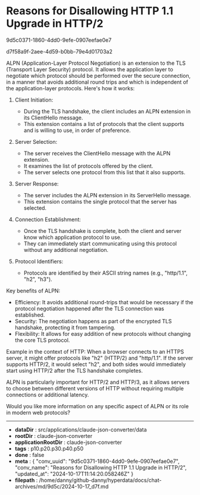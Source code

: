 # Reasons for Disallowing HTTP 1.1 Upgrade in HTTP/2

9d5c0371-1860-4dd0-9efe-0907eefae0e7

d7f58a9f-2aee-4d59-b0bb-79e4d01703a2

 ALPN (Application-Layer Protocol Negotiation) is an extension to the TLS (Transport Layer Security) protocol. It allows the application layer to negotiate which protocol should be performed over the secure connection, in a manner that avoids additional round trips and which is independent of the application-layer protocols. Here's how it works:

1. Client Initiation:
   - During the TLS handshake, the client includes an ALPN extension in its ClientHello message.
   - This extension contains a list of protocols that the client supports and is willing to use, in order of preference.

2. Server Selection:
   - The server receives the ClientHello message with the ALPN extension.
   - It examines the list of protocols offered by the client.
   - The server selects one protocol from this list that it also supports.

3. Server Response:
   - The server includes the ALPN extension in its ServerHello message.
   - This extension contains the single protocol that the server has selected.

4. Connection Establishment:
   - Once the TLS handshake is complete, both the client and server know which application protocol to use.
   - They can immediately start communicating using this protocol without any additional negotiation.

5. Protocol Identifiers:
   - Protocols are identified by their ASCII string names (e.g., "http/1.1", "h2", "h3").

Key benefits of ALPN:
- Efficiency: It avoids additional round-trips that would be necessary if the protocol negotiation happened after the TLS connection was established.
- Security: The negotiation happens as part of the encrypted TLS handshake, protecting it from tampering.
- Flexibility: It allows for easy addition of new protocols without changing the core TLS protocol.

Example in the context of HTTP:
When a browser connects to an HTTPS server, it might offer protocols like "h2" (HTTP/2) and "http/1.1". If the server supports HTTP/2, it would select "h2", and both sides would immediately start using HTTP/2 after the TLS handshake completes.

ALPN is particularly important for HTTP/2 and HTTP/3, as it allows servers to choose between different versions of HTTP without requiring multiple connections or additional latency.

Would you like more information on any specific aspect of ALPN or its role in modern web protocols?

---

* **dataDir** : src/applications/claude-json-converter/data
* **rootDir** : claude-json-converter
* **applicationRootDir** : claude-json-converter
* **tags** : p10.p20.p30.p40.p50
* **done** : false
* **meta** : {
  "conv_uuid": "9d5c0371-1860-4dd0-9efe-0907eefae0e7",
  "conv_name": "Reasons for Disallowing HTTP 1.1 Upgrade in HTTP/2",
  "updated_at": "2024-10-17T11:14:20.058246Z"
}
* **filepath** : /home/danny/github-danny/hyperdata/docs/chat-archives/md/9d5c/2024-10-17_d7f.md